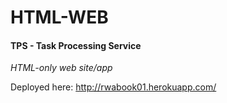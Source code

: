 # HTML-WEB

#### TPS - Task Processing Service

*HTML-only web site/app*

Deployed here: http://rwabook01.herokuapp.com/
